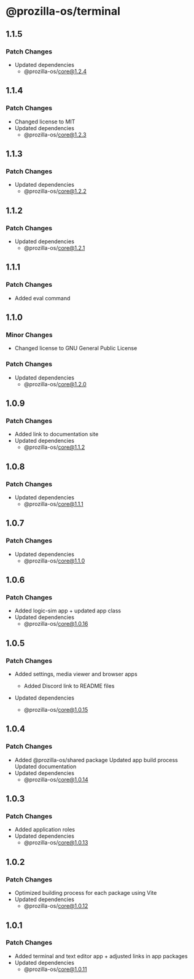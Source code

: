# @prozilla-os/terminal

## 1.1.5

### Patch Changes

- Updated dependencies
  - @prozilla-os/core@1.2.4

## 1.1.4

### Patch Changes

- Changed license to MIT
- Updated dependencies
  - @prozilla-os/core@1.2.3

## 1.1.3

### Patch Changes

- Updated dependencies
  - @prozilla-os/core@1.2.2

## 1.1.2

### Patch Changes

- Updated dependencies
  - @prozilla-os/core@1.2.1

## 1.1.1

### Patch Changes

- Added eval command

## 1.1.0

### Minor Changes

- Changed license to GNU General Public License

### Patch Changes

- Updated dependencies
  - @prozilla-os/core@1.2.0

## 1.0.9

### Patch Changes

- Added link to documentation site
- Updated dependencies
  - @prozilla-os/core@1.1.2

## 1.0.8

### Patch Changes

- Updated dependencies
  - @prozilla-os/core@1.1.1

## 1.0.7

### Patch Changes

- Updated dependencies
  - @prozilla-os/core@1.1.0

## 1.0.6

### Patch Changes

- Added logic-sim app + updated app class
- Updated dependencies
  - @prozilla-os/core@1.0.16

## 1.0.5

### Patch Changes

- Added settings, media viewer and browser apps

  - Added Discord link to README files

- Updated dependencies
  - @prozilla-os/core@1.0.15

## 1.0.4

### Patch Changes

- Added @prozilla-os/shared package
  Updated app build process
  Updated documentation
- Updated dependencies
  - @prozilla-os/core@1.0.14

## 1.0.3

### Patch Changes

- Added application roles
- Updated dependencies
  - @prozilla-os/core@1.0.13

## 1.0.2

### Patch Changes

- Optimized building process for each package using Vite
- Updated dependencies
  - @prozilla-os/core@1.0.12

## 1.0.1

### Patch Changes

- Added terminal and text editor app + adjusted links in app packages
- Updated dependencies
  - @prozilla-os/core@1.0.11
